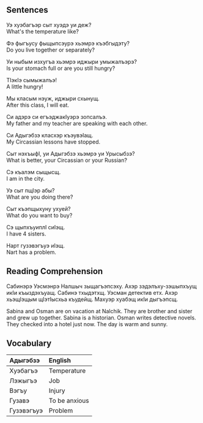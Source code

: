 ## Sentences

Уэ хуэбагъэр сыт хуэдэ уи деж?  
What's the temperature like?

Фэ фыгъусу фыщыпсэурэ хьэмрэ къэбгыдэту?  
Do you live together or separately?

Уи ныбым изхугъа хьэмрэ иджыри умыжалъэрэ?  
Is your stomach full or are you still hungry?

ТIэкIэ сымыжалъэ!  
A little hungry!

Мы класым нэуж, иджыри схынущ.  
After this class, I will eat.

Си адэрэ си егъэджакIуэрэ зопсалъэ.  
My father and my teacher are speaking with each other.

Си Адыгэбзэ класхэр къэувэIащ.  
My Circassian lessons have stopped.

Сыт нэхъыфI, уи Адыгэбзэ хьэмрэ уи Урысыбзэ?  
What is better, your Circassian or your Russian?

Сэ къалэм сыщысщ.  
I am in the city.

Уэ сыт пщIэр абы?  
What are you doing there?

Сыт къэпщыхуну ухуей?  
What do you want to buy?

Сэ щыпхъуиплI сиIэщ.  
I have 4 sisters.

Нарт гузэвэгъуэ иIэщ.  
Nart has a problem.
## Reading Comprehension

Сабинэрэ Уэсмэнрэ Налшыч зыщагъэпсэху. Ахэр зэдэлъху-зэшыпхъущ икIи къыздэхъуащ. Сабинэ тхыдэтхщ. Уэсман детектив етх. Ахэр хьэщIэщым щIэтIысхьа къудейщ. Махуэр хуабэщ икIи дыгъэпсщ.

Sabina and Osman are on vacation at Nalchik. They are brother and sister and grew up together. Sabina is a historian. Osman writes detective novels. They checked into a hotel just now. The day is warm and sunny.
## Vocabulary

| Адыгэбзэ   | English       |
| :--------- | :------------ |
| Хуэбагъэ   | Temperature   |
| Лэжыгъэ    | Job           |
| Вэгъу      | Injury        |
| Гузавэ     | To be anxious |
| Гузэвэгъуэ | Problem       |
